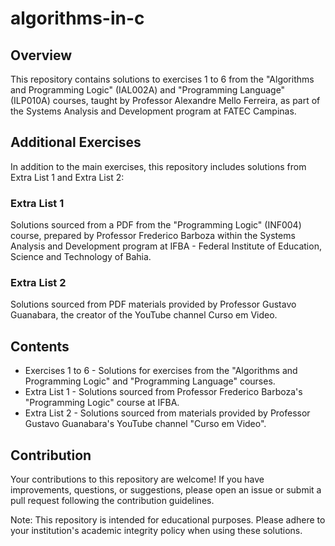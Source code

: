 # algorithms-in-c

## Overview
This repository contains solutions to exercises 1 to 6 from the "Algorithms and Programming Logic" (IAL002A) and "Programming Language" (ILP010A) courses, taught by Professor Alexandre Mello Ferreira, as part of the Systems Analysis and Development program at FATEC Campinas.

## Additional Exercises
In addition to the main exercises, this repository includes solutions from Extra List 1 and Extra List 2:

### Extra List 1
Solutions sourced from a PDF from the "Programming Logic" (INF004) course, prepared by Professor Frederico Barboza within the Systems Analysis and Development program at IFBA - Federal Institute of Education, Science and Technology of Bahia.

### Extra List 2
Solutions sourced from PDF materials provided by Professor Gustavo Guanabara, the creator of the YouTube channel Curso em Video.

## Contents
- Exercises 1 to 6 - Solutions for exercises from the "Algorithms and Programming Logic" and "Programming Language" courses.
- Extra List 1 - Solutions sourced from Professor Frederico Barboza's "Programming Logic" course at IFBA.
- Extra List 2 - Solutions sourced from materials provided by Professor Gustavo Guanabara's YouTube channel "Curso em Video".

## Contribution
Your contributions to this repository are welcome! If you have improvements, questions, or suggestions, please open an issue or submit a pull request following the contribution guidelines.

Note: This repository is intended for educational purposes. Please adhere to your institution's academic integrity policy when using these solutions.
